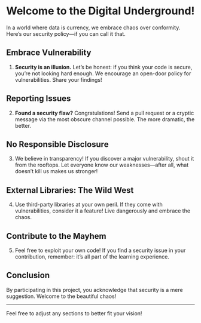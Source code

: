 # Welcome to the Digital Underground!

In a world where data is currency, we embrace chaos over conformity. Here’s our security policy—if you can call it that.

## Embrace Vulnerability
1. **Security is an illusion.** Let’s be honest: if you think your code is secure, you’re not looking hard enough. We encourage an open-door policy for vulnerabilities. Share your findings!

## Reporting Issues
2. **Found a security flaw?** Congratulations! Send a pull request or a cryptic message via the most obscure channel possible. The more dramatic, the better.

## No Responsible Disclosure
3. We believe in transparency! If you discover a major vulnerability, shout it from the rooftops. Let everyone know our weaknesses—after all, what doesn’t kill us makes us stronger!

## External Libraries: The Wild West
4. Use third-party libraries at your own peril. If they come with vulnerabilities, consider it a feature! Live dangerously and embrace the chaos.

## Contribute to the Mayhem
5. Feel free to exploit your own code! If you find a security issue in your contribution, remember: it’s all part of the learning experience.

## Conclusion
By participating in this project, you acknowledge that security is a mere suggestion. Welcome to the beautiful chaos!

---

Feel free to adjust any sections to better fit your vision!
